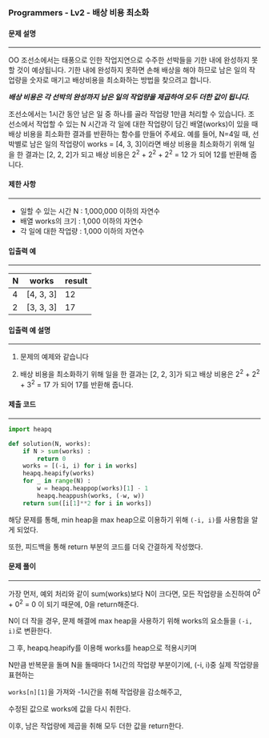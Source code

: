 ### Programmers - Lv2 - 배상 비용 최소화

#### 문제 설명

---

OO 조선소에서는 태풍으로 인한 작업지연으로 수주한 선박들을 기한 내에 완성하지 못할 것이 예상됩니다. 기한 내에 완성하지 못하면 손해 배상을 해야 하므로 남은 일의 작업량을 숫자로 매기고 배상비용을 최소화하는 방법을 찾으려고 합니다.

***배상 비용은 각 선박의 완성까지 남은 일의 작업량을 제곱하여 모두 더한 값이 됩니다.***

조선소에서는 1시간 동안 남은 일 중 하나를 골라 작업량 1만큼 처리할 수 있습니다. 조선소에서 작업할 수 있는 N 시간과 각 일에 대한 작업량이 담긴 배열(works)이 있을 때 배상 비용을 최소화한 결과를 반환하는 함수를 만들어 주세요. 예를 들어, N=4일 때, 선박별로 남은 일의 작업량이 works = [4, 3, 3]이라면 배상 비용을 최소화하기 위해 일을 한 결과는 [2, 2, 2]가 되고 배상 비용은
2<sup>2</sup> + 2<sup>2</sup> + 2<sup>2</sup> = 12 가 되어 12를 반환해 줍니다.



#### 제한 사항

---

- 일할 수 있는 시간 N : 1,000,000 이하의 자연수
- 배열 works의 크기 : 1,000 이하의 자연수
- 각 일에 대한 작업량 : 1,000 이하의 자연수



#### 입출력 예

---

| N    | works     | result |
| ---- | --------- | ------ |
| 4    | [4, 3, 3] | 12     |
| 2    | [3, 3, 3] | 17     |



#### 입출력 예 설명

---

1. 문제의 예제와 같습니다

2. 배상 비용을 최소화하기 위해 일을 한 결과는 [2, 2, 3]가 되고 배상 비용은 
   2<sup>2</sup> + 2<sup>2</sup> + 3<sup>2</sup> = 17 가 되어 17를 반환해 줍니다.



#### 제출 코드

---

```python
import heapq

def solution(N, works):
    if N > sum(works) :
        return 0
    works = [(-i, i) for i in works]
    heapq.heapify(works)
    for _ in range(N) :
        w = heapq.heappop(works)[1] - 1
        heapq.heappush(works, (-w, w))
    return sum([i[1]**2 for i in works])
```

해당 문제를 통해, min heap을 max heap으로 이용하기 위해 `(-i, i)`를 사용함을 알게 되었다.

또한, 피드백을 통해 return 부분의 코드를 더욱 간결하게 작성했다.



#### 문제 풀이

---

가장 먼저, 예외 처리와 같이 sum(works)보다 N이 크다면, 모든 작업량을 소진하여
0<sup>2</sup> + 0<sup>2</sup> = 0 이 되기 때문에, 0을 return해준다.

N이 더 작을 경우, 문제 해결에 max heap을 사용하기 위해 works의 요소들을 `(-i, i)`로 변환한다.

그 후, heapq.heapify를 이용해 works를 heap으로 적용시키며

N만큼 반복문을 돌며 N을 돌때마다 1시간의 작업량 부분이기에, (-i, i)중 실제 작업량을 표현하는

`works[n][1]`을 가져와 -1시간을 취해 작업량을 감소해주고,

수정된 값으로 works에 값을 다시 취한다.

이후, 남은 작업량에 제곱을 취해 모두 더한 값을 return한다.
